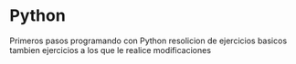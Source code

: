 # Python
Primeros pasos programando con Python
resolicion de ejercicios basicos 
tambien ejercicios a los que le realice modificaciones
